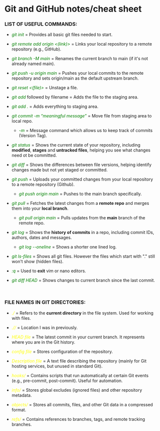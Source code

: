 # Git and GitHub notes/cheat sheet

### LIST OF USEFUL COMMANDS:
- <span style="color: green;">*git init*</span> = Provides all basic git files needed to start.

- <span style="color: green;">*git remote add origin <(link)>*</span> = Links your local repository to a remote repository (e.g., GitHub).
  
- <span style="color: green;">*git branch -M main*</span> = Renames the current branch to main (if it's not already named main).

- <span style="color: green;">*git push -u origin main*</span> = Pushes your local commits to the remote repository and sets origin/main as the default upstream branch.

- <span style="color: green;">*git reset <(file)>*</span> = Unstage a file. 
 
- <span style="color: green;">*git add*</span> followed by filename = Adds the file to the staging area. 

- <span style="color: green;">*git add .*</span> = Adds everything to staging area.

- <span style="color: green;">*git commit -m “meaningful message”*</span> = Move file from staging area to local repo.

  - <span style="color: green;">*-m*</span> = Message command which allows us to keep track of commits (Version Tag).

- <span style="color: green;">*git status*</span> = Shows the current state of your repository, including **modified**, **stages** and **untracked files**, helping you see what changes need ot be committed.

- <span style="color: green;">*git diff*</span> = Shows the differences between file versions, helping identify changes made but not yet staged or committed.

- <span style="color: green;">*git push*</span> = Uploads your committed changes from your local repository to a remote repository (Github).

  - <span style="color: green;">*git push origin main*</span> = Pushes to the main branch specifically.

- <span style="color: green;">*git pull*</span> = Fetches the latest changes from a **remote repo** and merges them into your **local branch**.

    - <span style="color: green;">*git pull origin main*</span> = Pulls updates from the **main** branch of the remote repo.

- <span style="color: green;">*git log*</span> = Shows the **history of commits** in a repo, including commit IDs, authors, dates and messages.

  - <span style="color: green;">*git log --oneline*</span> = Shows a shorter one lined log.

- <span style="color: green;">*git ls-files*</span> = Shows all git files. However the files which start with "." still won't show (hidden files).

- <span style="color: green;">*:q*</span> = Used to **exit** vim or nano editors.

- <span style="color: green;">*git diff HEAD*</span> = Shows changes to current branch since the last commit.

<br>

### FILE NAMES IN GIT DIRECTORIES:

- <span style="color: yellow;">*./*</span> = Refers to the **current directory** in the file system. Used for working with files.

- <span style="color: yellow;">*.//*</span> = Location I was in previously.

- <span style="color: yellow;">*HEAD file*</span> = The latest commit in your current branch. It represents where you are in the Git history.

- <span style="color: yellow;">*config file*</span> = Stores configuration of the repository.

- <span style="color: yellow">*Description file*</span> = A text file describing the repository (mainly for Git hosting services, but unused in standard Git). 

- <span style="color: yellow;">*hooks/*</span> = Contains scripts that run automatically at certain Git events (e.g., pre-commit, post-commit). Useful for automation.

- <span style="color: yellow;">*info/*</span> = Stores global excludes (ignored files) and other repository metadata.

- <span style="color: yellow;">*objects/*</span> = Stores all commits, files, and other Git data in a compressed format.

- <span style="color: yellow;">*refs/*</span> = 	Contains references to branches, tags, and remote tracking branches.


